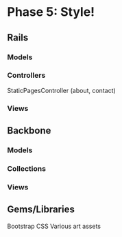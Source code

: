 # Phase 5: Style!

## Rails
### Models

### Controllers
StaticPagesController (about, contact)

### Views

## Backbone
### Models

### Collections

### Views

## Gems/Libraries
Bootstrap CSS
Various art assets
